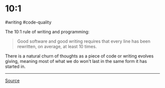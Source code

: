 # 10:1
#writing #code-quality 

The 10:1 rule of writing and programming:

> Good software and good writing requires that every line has been rewritten, on average, at least 10 times.

There is a natural churn of thoughts as a piece of code or writing evolves giving, meaning most of what we do won't last in the same form it has started in. 

---

[Source]( https://www.ybrikman.com/writing/2018/08/12/the-10-to-1-rule-of-writing-and-programming/)